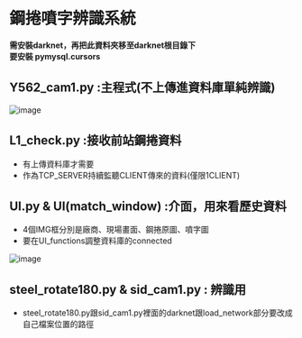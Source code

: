 ﻿# **鋼捲噴字辨識系統**

 **需安裝darknet，再把此資料夾移至darknet根目錄下  
 要安裝 pymysql.cursors**

## Y562_cam1.py :主程式(不上傳進資料庫單純辨識)

![image](https://github.com/MojitoBen/ACE_0324_/blob/main/steel_paint/0717_test.png)

## L1_check.py  :接收前站鋼捲資料

* 有上傳資料庫才需要
* 作為TCP_SERVER持續監聽CLIENT傳來的資料(僅限1CLIENT)

## UI.py & UI(match_window) :介面，用來看歷史資料

* 4個IMG框分別是廠商、現場畫面、鋼捲原圖、噴字圖
* 要在UI_functions調整資料庫的connected

![image](https://github.com/MojitoBen/ACE_0324_/blob/main/steel_paint/UI_screenshot_deal.png)

## steel_rotate180.py & sid_cam1.py : 辨識用

* steel_rotate180.py跟sid_cam1.py裡面的darknet跟load_network部分要改成自己檔案位置的路徑


